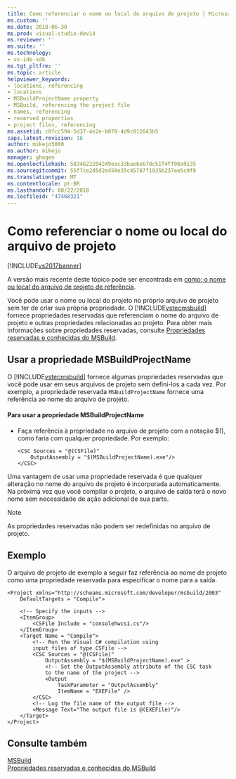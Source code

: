```yaml
---
title: Como referenciar o nome ou local do arquivo de projeto | Microsoft Docs
ms.custom: ''
ms.date: 2018-06-30
ms.prod: visual-studio-dev14
ms.reviewer: ''
ms.suite: ''
ms.technology:
- vs-ide-sdk
ms.tgt_pltfrm: ''
ms.topic: article
helpviewer_keywords:
- locations, referencing
- locations
- MSBuildProjectName property
- MSBuild, referencing the project file
- names, referencing
- reserved properties
- project files, referencing
ms.assetid: c8fcc594-5d37-4e2e-b070-4d9c012043b5
caps.latest.revision: 16
author: mikejo5000
ms.author: mikejo
manager: ghogen
ms.openlocfilehash: 5834622204249eac33bae6e67dc51f4ff98a9135
ms.sourcegitcommit: 55f7ce2d5d2e458e35c45787f1935b237ee5c9f8
ms.translationtype: MT
ms.contentlocale: pt-BR
ms.lasthandoff: 08/22/2018
ms.locfileid: "47468321"
---
```

# <a name="how-to-reference-the-name-or-location-of-the-project-file"></a>Como referenciar o nome ou local do arquivo de projeto
[!INCLUDE[vs2017banner](../includes/vs2017banner.md)]

A versão mais recente deste tópico pode ser encontrada em [como: o nome ou local do arquivo de projeto de referência](https://docs.microsoft.com/visualstudio/msbuild/how-to-reference-the-name-or-location-of-the-project-file).  
  
  
Você pode usar o nome ou local do projeto no próprio arquivo de projeto sem ter de criar sua própria propriedade. O [!INCLUDE[vstecmsbuild](../includes/vstecmsbuild-md.md)] fornece propriedades reservadas que referenciam o nome do arquivo de projeto e outras propriedades relacionadas ao projeto. Para obter mais informações sobre propriedades reservadas, consulte [Propriedades reservadas e conhecidas do MSBuild](../msbuild/msbuild-reserved-and-well-known-properties.md).  
  
## <a name="using-the-msbuildprojectname-property"></a>Usar a propriedade MSBuildProjectName  
 O [!INCLUDE[vstecmsbuild](../includes/vstecmsbuild-md.md)] fornece algumas propriedades reservadas que você pode usar em seus arquivos de projeto sem defini-los a cada vez. Por exemplo, a propriedade reservada `MSBuildProjectName` fornece uma referência ao nome do arquivo de projeto.  
  
#### <a name="to-use-the-msbuildprojectname-property"></a>Para usar a propriedade MSBuildProjectName  
  
-   Faça referência à propriedade no arquivo de projeto com a notação $(), como faria com qualquer propriedade. Por exemplo:  
  
    ```  
    <CSC Sources = "@(CSFile)"   
        OutputAssembly = "$(MSBuildProjectName).exe"/>  
    </CSC>  
    ```  
  
 Uma vantagem de usar uma propriedade reservada é que qualquer alteração no nome do arquivo de projeto é incorporada automaticamente. Na próxima vez que você compilar o projeto, o arquivo de saída terá o novo nome sem necessidade de ação adicional de sua parte.  
  
> [!NOTE]
>  As propriedades reservadas não podem ser redefinidas no arquivo de projeto.  
  
## <a name="example"></a>Exemplo  
 O arquivo de projeto de exemplo a seguir faz referência ao nome de projeto como uma propriedade reservada para especificar o nome para a saída.  
  
```  
<Project xmlns="http://scheams.microsoft.com/developer/msbuild/2003"   
    DefaultTargets = "Compile">  
  
    <!-- Specify the inputs -->  
    <ItemGroup>  
        <CSFile Include = "consolehwcs1.cs"/>  
    </ItemGroup>  
    <Target Name = "Compile">  
        <!-- Run the Visual C# compilation using  
        input files of type CSFile -->  
        <CSC Sources = "@(CSFile)"  
            OutputAssembly = "$(MSBuildProjectName).exe" >  
            <!-- Set the OutputAssembly attribute of the CSC task  
            to the name of the project -->  
            <Output  
                TaskParameter = "OutputAssembly"  
                ItemName = "EXEFile" />  
        </CSC>  
        <!-- Log the file name of the output file -->  
        <Message Text="The output file is @(EXEFile)"/>  
    </Target>  
</Project>  
```  
  
## <a name="see-also"></a>Consulte também  
[MSBuild](msbuild.md)  
 [Propriedades reservadas e conhecidas do MSBuild](../msbuild/msbuild-reserved-and-well-known-properties.md)


